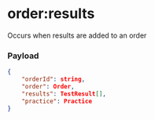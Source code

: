 # order:results

Occurs when results are added to an order

### Payload
```json
{
    "orderId": string,
    "order": Order,
    "results": TestResult[],
    "practice": Practice
}
```
